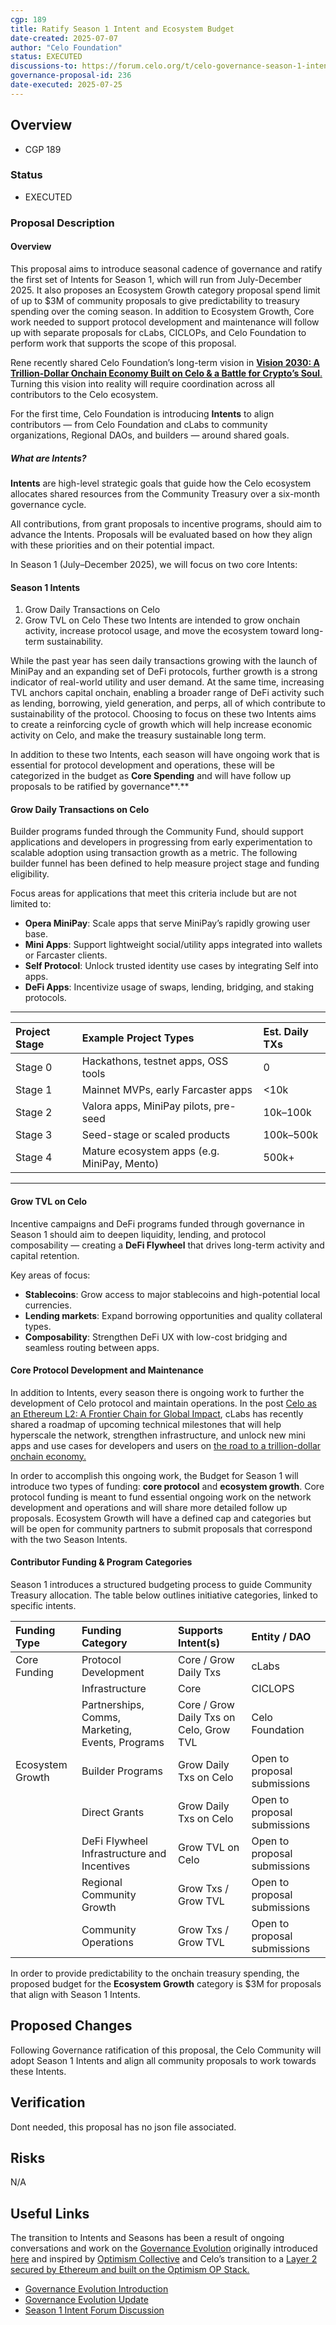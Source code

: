 ```yaml
---
cgp: 189
title: Ratify Season 1 Intent and Ecosystem Budget
date-created: 2025-07-07
author: "Celo Foundation"
status: EXECUTED
discussions-to: https://forum.celo.org/t/celo-governance-season-1-intent
governance-proposal-id: 236
date-executed: 2025-07-25
---
```


## Overview
- CGP 189
 
### Status
- EXECUTED
 
### Proposal Description

#### Overview
This proposal aims to introduce seasonal cadence of governance and ratify the first set of Intents for Season 1, which will run from July-December 2025\. It also proposes an Ecosystem Growth category proposal spend limit of up to $3M of community proposals to give predictability to treasury spending over the coming season. In addition to Ecosystem Growth, Core work needed to support protocol development and maintenance will follow up with separate proposals for cLabs, CICLOPs, and Celo Foundation to perform work that supports the scope of this proposal.  

Rene recently shared Celo Foundation’s long-term vision in [**Vision 2030: A Trillion-Dollar Onchain Economy Built on Celo & a Battle for Crypto’s Soul**.](https://forum.celo.org/t/celebrating-celo-s-five-years-vision-2030-a-trillion-dollar-onchain-economy-built-on-celo-a-battle-for-crypto-s-soul/11041) Turning this vision into reality will require coordination across all contributors to the Celo ecosystem. 

For the first time, Celo Foundation is introducing **Intents** to align contributors — from Celo Foundation and cLabs to community organizations, Regional DAOs, and builders — around shared goals. 

##### What are Intents?
**Intents** are high-level strategic goals that guide how the Celo ecosystem allocates shared resources from the Community Treasury over a six-month governance cycle. 

All contributions, from grant proposals to incentive programs, should aim to advance the Intents. Proposals will be evaluated based on how they align with these priorities and on their potential impact.

In Season 1 (July–December 2025), we will focus on two core Intents:

#### Season 1 Intents
1. Grow Daily Transactions on Celo
2. Grow TVL on Celo
These two Intents are intended to grow onchain activity, increase protocol usage, and move the ecosystem toward long-term sustainability.  

While the past year has seen daily transactions growing with the launch of MiniPay and an expanding set of DeFi protocols, further growth is a strong indicator of real-world utility and user demand. At the same time, increasing TVL anchors capital onchain, enabling a broader range of DeFi activity such as lending, borrowing, yield generation, and perps, all of which contribute to sustainability of the protocol. Choosing to focus on these two Intents aims to create a reinforcing cycle of growth which will help increase economic activity on Celo, and make the treasury sustainable long term. 

In addition to these two Intents, each season will have ongoing work that is essential for protocol development and operations, these will be categorized in the budget as **Core Spending** and will have follow up proposals to be ratified by governance**.** 

#### Grow Daily Transactions on Celo
Builder programs funded through the Community Fund, should support applications and developers in progressing from early experimentation to scalable adoption using transaction growth as a metric. The following builder funnel has been defined to help measure project stage and funding eligibility.

Focus areas for applications that meet this criteria include but are not limited to:

* **Opera MiniPay**: Scale apps that serve MiniPay’s rapidly growing user base.
* **Mini Apps**: Support lightweight social/utility apps integrated into wallets or Farcaster clients.  
* **Self Protocol**: Unlock trusted identity use cases by integrating Self into apps.  
* **DeFi Apps**: Incentivize usage of swaps, lending, bridging, and staking protocols.

---
| Project Stage | Example Project Types | Est. Daily TXs |
| :---- | :---- | :---- |
| Stage 0 | Hackathons, testnet apps, OSS tools | 0 |
| Stage 1 | Mainnet MVPs, early Farcaster apps | \<10k |
| Stage 2 | Valora apps, MiniPay pilots, pre-seed | 10k–100k |
| Stage 3 | Seed-stage or scaled products | 100k–500k |
| Stage 4 | Mature ecosystem apps (e.g. MiniPay, Mento) | 500k+ |
---

#### Grow TVL on Celo
Incentive campaigns and DeFi programs funded through governance in Season 1 should aim to deepen liquidity, lending, and protocol composability — creating a **DeFi Flywheel** that drives long-term activity and capital retention.

Key areas of focus:
* **Stablecoins**: Grow access to major stablecoins and high-potential local currencies.  
* **Lending markets**: Expand borrowing opportunities and quality collateral types.  
* **Composability**: Strengthen DeFi UX with low-cost bridging and seamless routing between apps.

#### Core Protocol Development and Maintenance
In addition to Intents, every season there is ongoing work to further the development of Celo protocol and maintain operations. In the post [Celo as an Ethereum L2: A Frontier Chain for Global Impact](https://forum.celo.org/t/celo-as-an-ethereum-l2-a-frontier-chain-for-global-impact/11376/1), cLabs has recently shared a roadmap of upcoming technical milestones that will help hyperscale the network, strengthen infrastructure, and unlock new mini apps and use cases for developers and users on [the road to a trillion-dollar onchain economy.](https://forum.celo.org/t/celebrating-celo-s-five-years-vision-2030-a-trillion-dollar-onchain-economy-built-on-celo-a-battle-for-crypto-s-soul/11041)

In order to accomplish this ongoing work, the Budget for Season 1 will introduce two types of funding: **core protocol** and **ecosystem growth**. Core protocol funding is meant to fund essential ongoing work on the network development and operations and will share more detailed follow up proposals. Ecosystem Growth will have a defined cap and categories but will be open for community partners to submit proposals that correspond with the two Season Intents. 

#### Contributor Funding & Program Categories
Season 1 introduces a structured budgeting process to guide Community Treasury allocation. The table below outlines initiative categories, linked to specific intents.

| Funding Type | Funding Category | Supports Intent(s) | Entity / DAO |
| :---- | :---- | :---- | :---- |
| Core Funding | Protocol Development | Core / Grow Daily Txs  | cLabs |
|  | Infrastructure  | Core | CICLOPS |
|  | Partnerships, Comms, Marketing, Events, Programs | Core / Grow Daily Txs on Celo, Grow TVL | Celo Foundation |
| Ecosystem Growth | Builder Programs | Grow Daily Txs on Celo  | Open to proposal submissions  |
|  | Direct Grants | Grow Daily Txs on Celo | Open to proposal submissions   |
|  | DeFi Flywheel Infrastructure and Incentives  | Grow TVL on Celo | Open to proposal submissions   |
|  | Regional Community Growth | Grow Txs / Grow TVL | Open to proposal submissions  |
|  | Community Operations | Grow Txs / Grow TVL | Open to proposal submissions  |

In order to provide predictability to the onchain treasury spending, the proposed budget for the **Ecosystem Growth** category is $3M for proposals that align with Season 1 Intents. 

## Proposed Changes
Following Governance ratification of this proposal, the Celo Community will adopt Season 1 Intents and align all community proposals to work towards these Intents. 

## Verification
Dont needed, this proposal has no json file associated.

## Risks
N/A

## Useful Links
The transition to Intents and Seasons has been a result of ongoing conversations and work on the [Governance Evolution](https://forum.celo.org/t/updates-on-celo-governance-evolution-and-roadmap/11440) originally introduced [here](https://forum.celo.org/t/celo-governance-seasons-a-conversation-about-governance-evolution-ahead-of-cel2-migration/10055) and inspired by [Optimism Collective](https://gov.optimism.io/t/guide-to-season-8/10001) and Celo’s transition to a [Layer 2 secured by Ethereum and built on the Optimism OP Stack.](https://forum.celo.org/t/celo-l2-mainnet-is-live-an-l2-for-the-real-world-secured-by-ethereum/10692)   
- [Governance Evolution Introduction](https://forum.celo.org/t/celo-governance-seasons-a-conversation-about-governance-evolution-ahead-of-cel2-migration/10055)
- [Governance Evolution Update](https://forum.celo.org/t/celo-l2-mainnet-is-live-an-l2-for-the-real-world-secured-by-ethereum/10692)
- [Season 1 Intent Forum Discussion](https://forum.celo.org/t/celo-governance-season-1-intent/11573)
